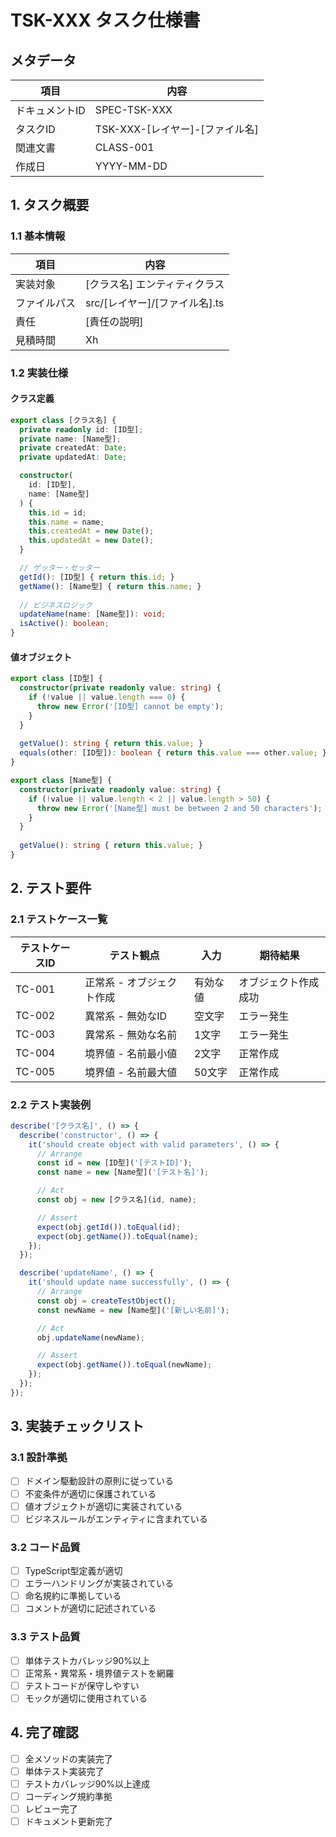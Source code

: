 # TSK-XXX タスク仕様書

## メタデータ
| 項目 | 内容 |
|------|------|
| ドキュメントID | SPEC-TSK-XXX |
| タスクID | TSK-XXX-[レイヤー]-[ファイル名] |
| 関連文書 | CLASS-001 |
| 作成日 | YYYY-MM-DD |

## 1. タスク概要

### 1.1 基本情報
| 項目 | 内容 |
|------|------|
| 実装対象 | [クラス名] エンティティクラス |
| ファイルパス | src/[レイヤー]/[ファイル名].ts |
| 責任 | [責任の説明] |
| 見積時間 | Xh |

### 1.2 実装仕様
#### クラス定義
```typescript
export class [クラス名] {
  private readonly id: [ID型];
  private name: [Name型];
  private createdAt: Date;
  private updatedAt: Date;

  constructor(
    id: [ID型],
    name: [Name型]
  ) {
    this.id = id;
    this.name = name;
    this.createdAt = new Date();
    this.updatedAt = new Date();
  }

  // ゲッター・セッター
  getId(): [ID型] { return this.id; }
  getName(): [Name型] { return this.name; }
  
  // ビジネスロジック
  updateName(name: [Name型]): void;
  isActive(): boolean;
}
```

#### 値オブジェクト
```typescript
export class [ID型] {
  constructor(private readonly value: string) {
    if (!value || value.length === 0) {
      throw new Error('[ID型] cannot be empty');
    }
  }
  
  getValue(): string { return this.value; }
  equals(other: [ID型]): boolean { return this.value === other.value; }
}

export class [Name型] {
  constructor(private readonly value: string) {
    if (!value || value.length < 2 || value.length > 50) {
      throw new Error('[Name型] must be between 2 and 50 characters');
    }
  }
  
  getValue(): string { return this.value; }
}
```

## 2. テスト要件

### 2.1 テストケース一覧
| テストケースID | テスト観点 | 入力 | 期待結果 |
|----------------|------------|------|----------|
| TC-001 | 正常系 - オブジェクト作成 | 有効な値 | オブジェクト作成成功 |
| TC-002 | 異常系 - 無効なID | 空文字 | エラー発生 |
| TC-003 | 異常系 - 無効な名前 | 1文字 | エラー発生 |
| TC-004 | 境界値 - 名前最小値 | 2文字 | 正常作成 |
| TC-005 | 境界値 - 名前最大値 | 50文字 | 正常作成 |

### 2.2 テスト実装例
```typescript
describe('[クラス名]', () => {
  describe('constructor', () => {
    it('should create object with valid parameters', () => {
      // Arrange
      const id = new [ID型]('[テストID]');
      const name = new [Name型]('[テスト名]');

      // Act
      const obj = new [クラス名](id, name);

      // Assert
      expect(obj.getId()).toEqual(id);
      expect(obj.getName()).toEqual(name);
    });
  });

  describe('updateName', () => {
    it('should update name successfully', () => {
      // Arrange
      const obj = createTestObject();
      const newName = new [Name型]('[新しい名前]');

      // Act
      obj.updateName(newName);

      // Assert
      expect(obj.getName()).toEqual(newName);
    });
  });
});
```

## 3. 実装チェックリスト

### 3.1 設計準拠
- [ ] ドメイン駆動設計の原則に従っている
- [ ] 不変条件が適切に保護されている
- [ ] 値オブジェクトが適切に実装されている
- [ ] ビジネスルールがエンティティに含まれている

### 3.2 コード品質
- [ ] TypeScript型定義が適切
- [ ] エラーハンドリングが実装されている
- [ ] 命名規約に準拠している
- [ ] コメントが適切に記述されている

### 3.3 テスト品質
- [ ] 単体テストカバレッジ90%以上
- [ ] 正常系・異常系・境界値テストを網羅
- [ ] テストコードが保守しやすい
- [ ] モックが適切に使用されている

## 4. 完了確認
- [ ] 全メソッドの実装完了
- [ ] 単体テスト実装完了
- [ ] テストカバレッジ90%以上達成
- [ ] コーディング規約準拠
- [ ] レビュー完了
- [ ] ドキュメント更新完了
